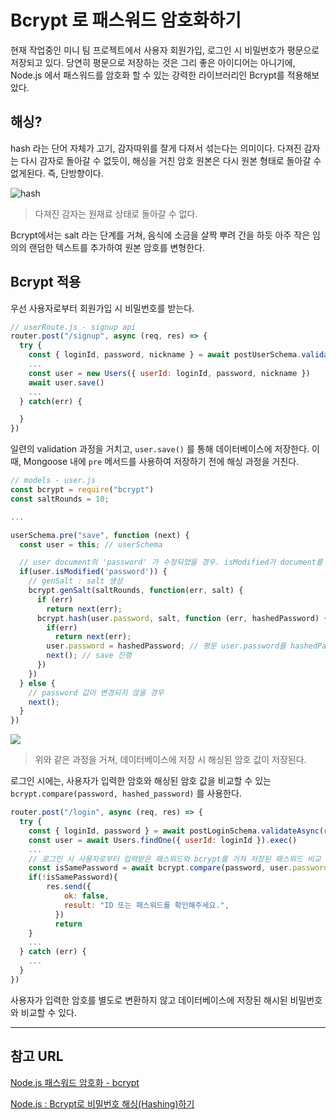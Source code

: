 # Bcrypt 로 패스워드 암호화하기

현재 작업중인 미니 팀 프로젝트에서 사용자 회원가입, 로그인 시 비밀번호가 평문으로 저장되고 있다. 당연히 평문으로 저장하는 것은 그리 좋은 아이디어는 아니기에, Node.js 에서 패스워드를 암호화 할 수 있는 강력한 라이브러리인 Bcrypt를 적용해보았다.

## 해싱?

hash 라는 단어 자체가 고기, 감자따위를 잘게 다져서 섞는다는 의미이다. 다져진 감자는 다시 감자로 돌아갈 수 없듯이, 해싱을 거친 암호 원본은  다시 원본 형태로 돌아갈 수 없게된다. 즉, 단방향이다.

![hash](https://user-images.githubusercontent.com/4746025/153893424-78d8f3df-6a75-4329-8a65-d29bdfcfc3cc.png)

> 다져진 감자는 원재료 상태로 돌아갈 수 없다.

Bcrypt에서는 salt 라는 단계를 거쳐, 음식에 소금을 살짝 뿌려 간을 하듯 아주 작은 임의의 랜덤한 텍스트를 추가하여 원본 암호를 변형한다.

## Bcrypt 적용

우선 사용자로부터 회원가입 시 비밀번호를 받는다.

```javascript
// userRoute.js - signup api
router.post("/signup", async (req, res) => {
  try {
    const { loginId, password, nickname } = await postUserSchema.validateAsync(req.body)
    ...
    const user = new Users({ userId: loginId, password, nickname })
    await user.save()
    ...
  } catch(err) {

  }
})
```

일련의 validation 과정을 거치고, `user.save()` 를 통해 데이터베이스에 저장한다. 이 때, Mongoose 내에 `pre` 메서드를 사용하여 저장하기 전에 해싱 과정을 거친다.

```javascript
// models - user.js
const bcrypt = require("bcrypt")
const saltRounds = 10;

...

userSchema.pre("save", function (next) {
  const user = this; // userSchema

  // user document의 'password' 가 수정되었을 경우. isModified가 document를 새로 추가하는 경우에도 동작함.
  if(user.isModified('password')) { 
    // genSalt : salt 생성
    bcrypt.genSalt(saltRounds, function(err, salt) {
      if (err)
        return next(err);
      bcrypt.hash(user.password, salt, function (err, hashedPassword) {
        if(err)
          return next(err);
        user.password = hashedPassword; // 평문 user.password를 hashedPassword 로 입력
        next(); // save 진행
      })
    })
  } else {
    // password 값이 변경되지 않을 경우
    next();
  }
})
```

![](https://user-images.githubusercontent.com/4746025/153895736-4b78c755-5d32-4fdf-a907-38dca4bea596.png)

>위와 같은 과정을 거쳐, 데이터베이스에 저장 시 해싱된 암호 값이 저장된다.



로그인 시에는, 사용자가 입력한 암호와 해싱된 암호 값을 비교할 수 있는 `bcrypt.compare(password, hashed_password)` 를 사용한다.

```javascript
router.post("/login", async (req, res) => {
  try {
    const { loginId, password } = await postLoginSchema.validateAsync(req.body)
    const user = await Users.findOne({ userId: loginId }).exec()
    ...
    // 로그인 시 사용자로부터 입력받은 패스워드와 bcrypt를 거쳐 저장된 패스워드 비교
    const isSamePassword = await bcrypt.compare(password, user.password)
    if(!isSamePassword){
        res.send({
            ok: false,
            result: "ID 또는 패스워드를 확인해주세요.",
          })
          return
    }
    ...
  } catch (err) {
    ...
  }
})
```

사용자가 입력한 암호를 별도로 변환하지 않고 데이터베이스에 저장된 해시된 비밀번호와 비교할 수 있다.

---

## 참고 URL

[Node.js 패스워드 암호화 - bcrypt](https://gofnrk.tistory.com/112)

[Node.js : Bcrypt로 비밀번호 해싱(Hashing)하기](https://velog.io/@iamhayoung/Bcrypt%EB%A1%9C-%EB%B9%84%EB%B0%80%EB%B2%88%ED%98%B8-%EC%95%94%ED%98%B8%ED%99%94%ED%95%98%EA%B8%B0)